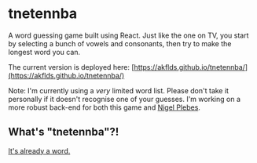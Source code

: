 # tnetennba

A word guessing game built using React. Just like the one on TV, you start by selecting a bunch of vowels and consonants, then try to make the longest word you can. 

The current version is deployed here: [https://akflds.github.io/tnetennba/](https://akflds.github.io/tnetennba/)

Note: I'm currently using a _very_ limited word list. Please don't take it personally if it doesn't recognise one of your guesses. I'm working on a more robust back-end for both this game and [Nigel Plebes](https://github.com/akflds/nigel-plebes).

## What's "tnetennba"?!

[It's already a word.](https://www.youtube.com/watch?v=g9ixvD0_CmM)
